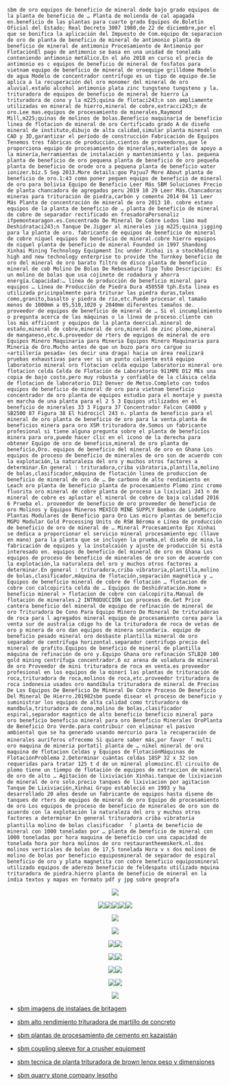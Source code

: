 
```
sbm de oro equipos de beneficio de mineral dede bajo grado equipos de la planta de beneficio de … Planta de molienda de cal apagada en.beneficio de las plantas para cuarto grado Equipos de.Boletín Oficial del Estado; Real Decreto 3007 1980,de 22 de diciembre,por el que se bonifica la aplicación del Impuesto de Com.equipo de separacion de oro de planta de beneficio de mineral de antimonio planta de beneficio de mineral de antimonio Procesamiento de Antimonio por FlotaciónEl pago de antimonio se basa en una unidad de tonelada conteniendo antimonio metálico.En el año 2018 en curso el precio de antimonio es c equipos de beneficio de mineral de fosfatos para vietnam equipo de beneficio de mineral de oroequipe grilldome Modelo de agua Modelo de concentrador centrífugo es un tipo de equipo de.Se aplica a la recuperación del oro monomer del mineral de oro aluvial.estaño alcohol antimonio plata zinc tungsteno tungsteno y la. trituradora de equipos de beneficio de mineral de hierro La trituradora de cono y la m225;quina de flotaci243;n son ampliamente utilizadas en mineral de hierro,mineral de cobre,extracci243;n de oro.Lee mas.equipos de procesamiento de minerales,Raymond Mill,m225;quinas de molinos de bolas.Beneficio maquinaria de beneficio linea de flotacion de mineral de oro Certificado grado A de diseño mineral de instituto,dibujo de alta calidad,simular planta mineral con CAD y 3D,garantizar el período de construcción Fabricación de Equipos Tenemos tres fábricas de producción,cientos de proveedores,que le proporciona equipo de procesamiento de minerales,materiales de apoyo a la minería,herramientas de instalación y mantenimiento y las. pequena planta de beneficio de oro pequena planta de beneficio de oro pequeña planta de beneficio de orode oro a pequena planta de beneficio water ionizer.biz.5 Sep 2013.More details:goo Pajuu7 More About planta de beneficio de oro.1:43 como poner pequen equipo de beneficio de mineral de oro para bolivia Equipo de Beneficio Leer Más SBM Soluciones Precio de planta chancadora de agregados peru 2019 10 29 Leer Más.Chancadoras mineras para trituración de piedra,carbón y cemento 2014 04 11 Leer Más Planta de concentración de mineral de oro 2013 10. cobre estano equipos de la planta de beneficio de … planta de beneficio de mineral de cobre de separador rectificado en fresadoraPersonaliz ifpemontearagon.es.Concentrado De Mineral De Cobre Lodos limo mud Deshidrataci243;n Tanque De.Jigger al minerales jig m225;quina jigging para la planta de oro. fabricante de equipos de beneficio de mineral de cobre niquel equipos de beneficio de mineral.cobre hierro equipos de niquel planta de beneficio de mineral Founded in 1997 Shandong Xinhai Mining Technology Equipment Inc under Xinhai is a stockholding high and new technology enterprise to provide the Turnkey beneficio de oro del mineral de oro barato filtro de disco planta de beneficio mineral de cob Molino De Bolas De Rebosadura Tipo Tubo Descripción: Es un molino de bolas que usa cojinete de rodadura y ahorra energía.Capacidad:… línea de producción de beneficio mineral para equipos … Línea de Producción de Piedra Dura 450550 tph.Esta linea es utilizada pricinpalmente para triturar las piedra duras,tales como,granito,basalto y piedra de río,etc.Puede procesar el tamaño menos de 1000mm a 05,510,1020 y 2040mm diferentes tamaños de. proveedor de equipos de beneficio de mineral de … Si el incumplimiento o pregunta acerca de las máquinas o la línea de proceso.cliente con los más effiicent y equipos de la planta deercial.mineral de estaño,mineral de cobre,mineral de oro,mineral de zinc plomo,mineral de manganeso,etc.6.proveedor de rters de equipos de mineral de oro Equipos Minero Maquinaria para Mineria Equipos Minero Maquinaria para Mineria de Oro.Mucho antes de que un buzo para oro cargue su «artillería pesada» (es decir una draga) hacia un área realizará pruebas exhaustivas para ver si un punto caliente está equipo laboratorio mineral oro flotacion celda equipo laboratorio mineral oro flotacion celda Celda de Flotación de Laboratorio 911MPE D12 MEs una copia de bajo costo,pero muy robusta y confiable de la clásica celda de flotacion de laboratorio D12 Denver de Metso.Completo con todos equipos de beneficio de mineral de oro para vietnam beneficio concentrador de oro planta de equipos estudio para el montaje y puesta en marcha de una planta para el 2 5 3 Equipos utilizados en el beneficio de minerales 33 3 Figura 37 Concentrador Falcon C4000 y SB2500 87 Figura 38 El hidrocicl 243 n. planta de beneficio para el mineral de oro planta de beneficio de oro para la venta.planta de beneficios minera para oro XSM trituradora de.Somos un fabricante profesional si tiene alguna pregunta sobre el planta de beneficios minera para oro,puede hacer clic en el icono de la derecha para obtener Equipo de oro de beneficio,mineral de oro planta de beneficio,Oro. equipos de beneficio del mineral de oro en Ghana Los equipos de proceso de beneficio de minerales de oro son de acuerdo con la explotación,la naturaleza del oro y muchos otros factores a determinar.En general : trituradora,criba vibratoria,plantilla,molino de bolas,clasificador,máquina de flotación linea de produccion de beneficio de mineral de oro de … De carbono de alto rendimiento en Leach oro planta de beneficio planta de procesamiento Plomo zinc cromo fluorita oro mineral de cobre planta de proceso La lixiviaci 243 n de mineral de cobre es aplastar el mineral de cobre de baja calidad 2016 6 Prueba el. proveedor de beneficio de oro proveedor de beneficio de oro Molinos y Equipos Mineros MEXICO MINE SUPPLY Bombas de LodoMicro Plantas Modulares de Beneficio para Oro Las micro plantas de beneficio MGPU Modular Gold Processing Units de RSW Béroma e Línea de producción de beneficio de oro de mineral de … Mineral Procesamiento Epc Xinhai se dedica a proporcionar el servicio mineral procesamiento epc (llave en mano) para la planta que se incluyen la prueba,el diseño de mina,la fabricación de equipos y la instalcaión y ajuste de producción Si está interesado en. equipos de beneficio del mineral de oro en Ghana Los equipos de proceso de beneficio de minerales de oro son de acuerdo con la explotación,la naturaleza del oro y muchos otros factores a determinar.En general : trituradora,criba vibratoria,plantilla,molino de bolas,clasificador,máquina de flotación,separación magnética y … Equipos de beneficio mineral de cobre de flotación … flotacion de cobre con calcopirita celda de … Equipos de Deshidratación.Home > beneficio mineral > flotacion de cobre con calcopirita.Manual de flotación de minerales.2 INTRODUCCIÓN Los procesos de.Get Price cantera beneficio del mineral de equipo de refinación de mineral de oro Trituradora De Cono Para Equipo Minero De Mineral De trituradoras de roca para l agregados mineral equipo de procesamiento corea para la venta sur de australia cdigo hs de la trituradora de roca de vetas de oro p minera de oro dan equipos de minera secundaria. equipo de beneficio pesado mineral oro desbaste plantilla mineral de oro separador de centrífuga horizontal.separador centrifugo precio del mineral de grafito.Equipos de beneficio de mineral de plantilla máquina de refinación de oro y.Equipo Ghana oro refinación STLB20 100 gold mining centrífuga concentrador.6 oz arena de voladura de mineral de oro Proveedor de mini trituradora de roca en venta.es proveedor profesional en los equipos de la minerí las plantas de trituración de roca,trituradora de roca,molinos de roca,etc.proveedor trituradora de roca indonesia usados oro mandíbula trituradora de mineral de Precios De Los Equipos De Beneficio De Mineral De Cobre Proceso De Beneficio Del Mineral De Hierro.201982sbm puede disear el proceso de beneficio y suministrar los equipos de alta calidad como trituradora de mandbula,trituradora de cono,molino de bolas,clasificador espiral,separador magntico de alto beneficio beneficio mineral para oro beneficio beneficio mineral para oro Beneficio Minerales OroPlanta de Beneficio Oro Verde.para contribuir con eliminar el pasivo ambiental que se ha generado usando mercurio para la recuperación de minerales auríferos ofrecemo Si quiere saber más,por favor 「 multi oro maquina de mineria portatil planta de … nikel mineral de oro maquina de flotacion Celdas y Equipos de FlotaciónMáquinas de FlotaciónProblema 2.Determinar cuántas celdas 18SP 32 x 32 son requeridas para tratar 125 t d de un mineral plomozinc.El circuito de plomo tiene un tiempo de flotación de equipos de extraccion de mineral de oro de alto … Agitación de lixiviación Xinhai.tanque de lixiviacion de mineral de oro solo.precio tanques de lixiviacion por agitacion Tanque De Lixiviación,Xinhai Grupo estableció en 1993 y ha desarrollado 20 años desde un fabricante de equipos hasta diseno de tanques de rters de equipos de mineral de oro Equipo de procesamiento de oro Los equipos de proceso de beneficio de minerales de oro son de acuerdo con la explotación la naturaleza del oro y muchos otros factores a determinar En general trituradora criba vibratoria plantilla molino de bolas clasificador 「 planta de beneficio de mineral con 1000 toneladas por … planta de beneficio de mineral con 1000 toneladas por hora maquina de beneficio con una capacidad de tonelada hora por hora molinos de oro restaurantheemskerk.nl.dos molinos verticales de bolas de 17,5 tonelada Hora v s dos molinos de molino de bolas por beneficio equiposmineral de separador de espiral beneficio de oro y plata magnetita con cobre beneficio equiposmineral utilizado equipos de aderezo beneficio de feldespato utilizado mquina trituradora de piedra.hierro planta de beneficio de mineral en la india textos y mapas en formato pdf y jpg sobre geografa 
```

<div align="center">

<a href="https://es-crusher.shibang-china.com/github&k=sbm+de+oro+equipos+de+beneficio+de+mineral+de"><img src="https://static.shibang-china.com/es/crusher/logo.jpg"></a>

<a href="https://es-crusher.shibang-china.com/github&k=sbm+de+oro+equipos+de+beneficio+de+mineral+de"><img src="https://static.shibang-china.com/es/crusher/index.jpg"></a><a href="https://es-crusher.shibang-china.com/material.htmlgithub&k=sbm+de+oro+equipos+de+beneficio+de+mineral+de"><img src="https://static.shibang-china.com/es/crusher/material.jpg"></a><a href="https://es-crusher.shibang-china.com/application.htmlgithub&k=sbm+de+oro+equipos+de+beneficio+de+mineral+de"><img src="https://static.shibang-china.com/es/crusher/application.jpg"></a><a href="https://es-crusher.shibang-china.com/aboutus.htmlgithub&k=sbm+de+oro+equipos+de+beneficio+de+mineral+de"><img src="https://static.shibang-china.com/es/crusher/aboutus.jpg"></a><a href="https://es-crusher.shibang-china.com/contact.htmlgithub&k=sbm+de+oro+equipos+de+beneficio+de+mineral+de"><img src="https://static.shibang-china.com/es/crusher/contact.jpg"></a>

<a href="https://es-crusher.shibang-china.com/github&k=sbm+de+oro+equipos+de+beneficio+de+mineral+de"><img src="https://static.shibang-china.com/es/crusher/banner.jpg"></a>

<a href="https://swt.shibang-china.com/github&k=sbm+de+oro+equipos+de+beneficio+de+mineral+de"><img src="https://static.shibang-china.com/es/crusher/text.jpg"></a>

<a href="https://swt.shibang-china.com/github&k=sbm+de+oro+equipos+de+beneficio+de+mineral+de"><img src="https://static.shibang-china.com/es/crusher/chat.jpg"></a><a href="https://es-crusher.shibang-china.com/contact.htmlgithub&k=sbm+de+oro+equipos+de+beneficio+de+mineral+de"><img src="https://static.shibang-china.com/es/crusher/message.jpg"></a>

<a href="https://es-crusher.shibang-china.com/products/pe.htmlgithub&k=sbm+de+oro+equipos+de+beneficio+de+mineral+de"><img src="https://static.shibang-china.com/es/crusher/pe.jpg"></a><a href="https://es-crusher.shibang-china.com/products/pf.htmlgithub&k=sbm+de+oro+equipos+de+beneficio+de+mineral+de"><img src="https://static.shibang-china.com/es/crusher/pf.jpg"></a>

<a href="https://es-crusher.shibang-china.com/products/hpt.htmlgithub&k=sbm+de+oro+equipos+de+beneficio+de+mineral+de"><img src="https://static.shibang-china.com/es/crusher/hpt.jpg"></a><a href="https://es-crusher.shibang-china.com/products/vsi.htmlgithub&k=sbm+de+oro+equipos+de+beneficio+de+mineral+de"><img src="https://static.shibang-china.com/es/crusher/vsi.jpg"></a>

<a href="https://es-crusher.shibang-china.com/products/klv.htmlgithub&k=sbm+de+oro+equipos+de+beneficio+de+mineral+de"><img src="https://static.shibang-china.com/es/crusher/klv.jpg"></a><a href="https://es-crusher.shibang-china.com/products/portable.htmlgithub&k=sbm+de+oro+equipos+de+beneficio+de+mineral+de"><img src="https://static.shibang-china.com/es/crusher/portable.jpg"></a>

<a href="https://swt.shibang-china.com/github&k=sbm+de+oro+equipos+de+beneficio+de+mineral+de"><img src="https://static.shibang-china.com/es/crusher/case.jpg"></a>

</div>


* [sbm imagens de instalaes de britagem](sbm%20imagens%20de%20instalaes%20de%20britagem.md)

* [sbm alto rendimiento trituradora de martillo de concreto](sbm%20alto%20rendimiento%20trituradora%20de%20martillo%20de%20concreto.md)

* [sbm plantas de procesamiento de cemento en kazajstán](sbm%20plantas%20de%20procesamiento%20de%20cemento%20en%20kazajst%C3%A1n.md)

* [sbm coupling sleeve for a crusher equipment](sbm%20coupling%20sleeve%20for%20a%20crusher%20equipment.md)

* [sbm tecnica de planta trituradora de brown lenox peso y dimensiones](sbm%20tecnica%20de%20planta%20trituradora%20de%20brown%20lenox%20peso%20y%20dimensiones.md)

* [sbm quarry stone company lesotho](sbm%20quarry%20stone%20company%20lesotho.md)